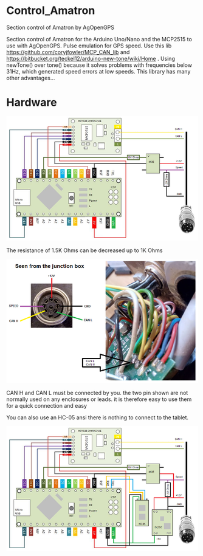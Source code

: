 # Control_Amatron
Section control of Amatron by AgOpenGPS


Section control of Amatron for the Arduino Uno/Nano and the MCP2515 to use with AgOpenGPS. Pulse emulation for GPS speed.
Use this lib https://github.com/coryjfowler/MCP_CAN_lib and https://bitbucket.org/teckel12/arduino-new-tone/wiki/Home
. Using newTone() over tone() because it solves problems with frequencies below 31Hz, which generated speed errors at low speeds. This library has many other advantages...


# Hardware
![Schéma](Pics/CAN-Bus-arduino-schema.png)

The resistance of 1.5K Ohms can be decreased up to 1K Ohms

![Box](Pics/JunctionBox.png)

CAN H and CAN L must be connected by you. the two pin shown are not normally used on any enclosures or leads. it is therefore easy to use them for a quick connection and easy

You can also use an HC-05 ansi there is nothing to connect to the tablet.

![SchémaBT](Pics/CAN-Bus-arduino-BT-schema.png)
